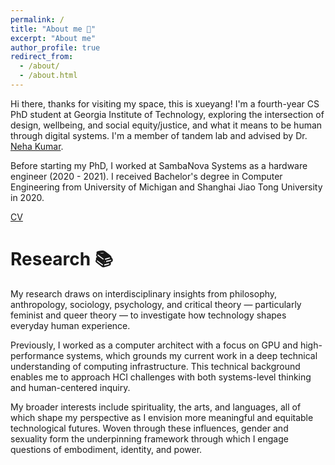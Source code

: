```yaml
---
permalink: /
title: "About me 🌿"
excerpt: "About me"
author_profile: true
redirect_from: 
  - /about/
  - /about.html
---
```


Hi there, thanks for visiting my space, this is xueyang! I'm a fourth-year CS PhD student at Georgia Institute of Technology, exploring the intersection of design, wellbeing, and social equity/justice, and what it means to be human through digital systems. I'm a member of tandem lab and advised by Dr. [Neha Kumar](https://www.nehakumar.org). 

Before starting my PhD, I worked at SambaNova Systems as a hardware engineer (2020 - 2021). I received Bachelor's degree in Computer Engineering from University of Michigan and Shanghai Jiao Tong University in 2020.

[CV](https://liu-xueyang.github.io/files/Xueyang_Liu_CV_2025.pdf)

Research 📚
======
My research draws on interdisciplinary insights from philosophy, anthropology, sociology, psychology, and critical theory — particularly feminist and queer theory — to investigate how technology shapes everyday human experience.

Previously, I worked as a computer architect with a focus on GPU and high-performance systems, which grounds my current work in a deep technical understanding of computing infrastructure. This technical background enables me to approach HCI challenges with both systems-level thinking and human-centered inquiry.

My broader interests include spirituality, the arts, and languages, all of which shape my perspective as I envision more meaningful and equitable technological futures. Woven through these influences, gender and sexuality form the underpinning framework through which I engage questions of embodiment, identity, and power.

